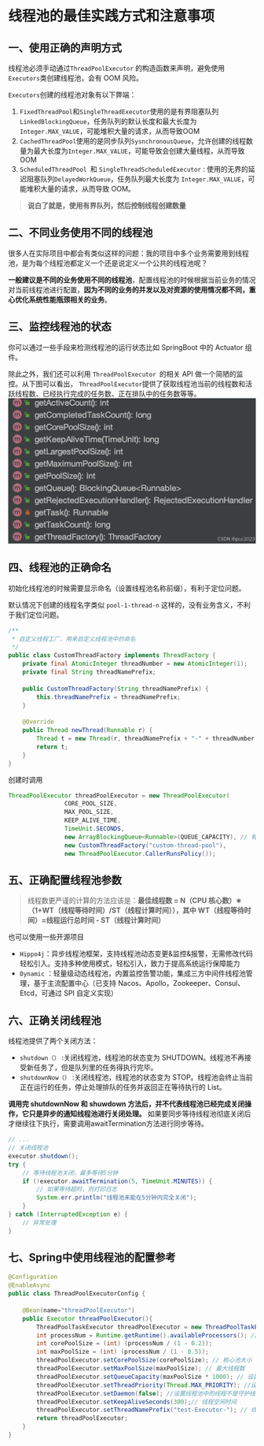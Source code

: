 # 线程池的最佳实践方式和注意事项
## 一、使用正确的声明方式
线程池必须手动通过`ThreadPoolExecutor` 的构造函数来声明，避免使用`Executors`类创建线程池，会有 OOM 风险。

`Executors`创建的线程池对象有以下弊端：
1. `FixedThreadPool`和`SingleThreadExecutor`使用的是有界阻塞队列`LinkedBlockingQueue`，任务队列的默认长度和最大长度为`Integer.MAX_VALUE`，可能堆积大量的请求，从而导致OOM
2. `CachedThreadPool`使用的是同步队列`SysnchronousQueue`，允许创建的线程数量为最大长度为`Integer.MAX_VALUE`，可能导致会创建大量线程，从而导致OOM
3. `ScheduledThreadPool `和 `SingleThreadScheduledExecutor` : 使用的无界的延迟阻塞队列`DelayedWorkQueue`，任务队列最大长度为 `Integer.MAX_VALUE`，可能堆积大量的请求，从而导致 OOM。
> **说白了就是，使用有界队列，然后控制线程创建数量**

## 二、不同业务使用不同的线程池
很多人在实际项目中都会有类似这样的问题：我的项目中多个业务需要用到线程池，是为每个线程池都定义一个还是说定义一个公共的线程池呢？

**一般建议是不同的业务使用不同的线程池**，配置线程池的时候根据当前业务的情况对当前线程池进行配置，**因为不同的业务的并发以及对资源的使用情况都不同，重心优化系统性能瓶颈相关的业务**。

## 三、监控线程池的状态
你可以通过一些手段来检测线程池的运行状态比如 SpringBoot 中的 Actuator 组件。

除此之外，我们还可以利用 `ThreadPoolExecutor `的相关 API 做一个简陋的监控。从下图可以看出， `ThreadPoolExecutor`提供了获取线程池当前的线程数和活跃线程数、已经执行完成的任务数、正在排队中的任务数等等。
![c.png](..%2F..%2F..%2F.vitepress%2Fpublic%2Fimages%2Fc.png)
## 四、线程池的正确命名
初始化线程池的时候需要显示命名（设置线程池名称前缀），有利于定位问题。

默认情况下创建的线程名字类似 `pool-1-thread-n` 这样的，没有业务含义，不利于我们定位问题。

```java
/**
 * 自定义线程工厂，用来自定义线程池中的命名
 */
public class CustomThreadFactory implements ThreadFactory {
    private final AtomicInteger threadNumber = new AtomicInteger(1);
    private final String threadNamePrefix;

    public CustomThreadFactory(String threadNamePrefix) {
        this.threadNamePrefix = threadNamePrefix;
    }

    @Override
    public Thread newThread(Runnable r) {
        Thread t = new Thread(r, threadNamePrefix + "-" + threadNumber.getAndIncrement());
        return t;
    }
}

```

创建时调用
```java
ThreadPoolExecutor threadPoolExecutor = new ThreadPoolExecutor(
                CORE_POOL_SIZE,
                MAX_POOL_SIZE,
                KEEP_ALIVE_TIME,
                TimeUnit.SECONDS,
                new ArrayBlockingQueue<Runnable>(QUEUE_CAPACITY), // 有界阻塞队列
                new CustomThreadFactory("custom-thread-pool"),
                new ThreadPoolExecutor.CallerRunsPolicy());
```

## 五、正确配置线程池参数
> 线程数更严谨的计算的方法应该是：**最佳线程数 = N（CPU 核心数）∗（1+WT（线程等待时间）/ST（线程计算时间）），其中 WT（线程等待时间）=线程运行总时间 - ST（线程计算时间）**


也可以使用一些开源项目

- `Hippo4j`：异步线程池框架，支持线程池动态变更&监控&报警，无需修改代码轻松引入。支持多种使用模式，轻松引入，致力于提高系统运行保障能力
- `Dynamic` ：轻量级动态线程池，内置监控告警功能，集成三方中间件线程池管理，基于主流配置中心（已支持 Nacos、Apollo，Zookeeper、Consul、Etcd，可通过 SPI 自定义实现）

## 六、正确关闭线程池
线程池提供了两个关闭方法：
- `shutdown（）` :关闭线程池，线程池的状态变为 SHUTDOWN。线程池不再接受新任务了，但是队列里的任务得执行完毕。
- `shutdownNow（）` :关闭线程池，线程池的状态变为 STOP。线程池会终止当前正在运行的任务，停止处理排队的任务并返回正在等待执行的 List。

**调用完 shutdownNow 和 shuwdown 方法后，并不代表线程池已经完成关闭操作，它只是异步的通知线程池进行关闭处理。**
如果要同步等待线程池彻底关闭后才继续往下执行，需要调用awaitTermination方法进行同步等待。

```java
// ...
// 关闭线程池
executor.shutdown();
try {
    // 等待线程池关闭，最多等待5分钟
    if (!executor.awaitTermination(5, TimeUnit.MINUTES)) {
        // 如果等待超时，则打印日志
        System.err.println("线程池未能在5分钟内完全关闭");
    }
} catch (InterruptedException e) {
    // 异常处理
}

```

## 七、Spring中使用线程池的配置参考
```java
@Configuration
@EnableAsync
public class ThreadPoolExecutorConfig {

    @Bean(name="threadPoolExecutor")
    public Executor threadPoolExecutor(){
        ThreadPoolTaskExecutor threadPoolExecutor = new ThreadPoolTaskExecutor();
        int processNum = Runtime.getRuntime().availableProcessors(); // 返回可用处理器的Java虚拟机的数量
        int corePoolSize = (int) (processNum / (1 - 0.2));
        int maxPoolSize = (int) (processNum / (1 - 0.5));
        threadPoolExecutor.setCorePoolSize(corePoolSize); // 核心池大小
        threadPoolExecutor.setMaxPoolSize(maxPoolSize); // 最大线程数
        threadPoolExecutor.setQueueCapacity(maxPoolSize * 1000); // 设置线程池任务队列的容量为最大线程数的1000倍
        threadPoolExecutor.setThreadPriority(Thread.MAX_PRIORITY); //设置线程池中线程的优先级为最高
        threadPoolExecutor.setDaemon(false); //设置线程池中的线程不是守护线程。这意味着应用程序不会在所有非守护线程结束时立即退出
        threadPoolExecutor.setKeepAliveSeconds(300);// 线程空闲时间
        threadPoolExecutor.setThreadNamePrefix("test-Executor-"); // 线程名字前缀
        return threadPoolExecutor;
    }
}

```